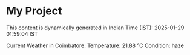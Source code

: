 # My Project

This content is dynamically generated in Indian Time (IST): 2025-01-29 01:59:04 IST


Current Weather in Coimbatore:
Temperature: 21.88 °C
Condition: haze
